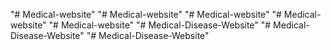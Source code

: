 "# Medical-website" 
"# Medical-website" 
"# Medical-website" 
"# Medical-website" 
"# Medical-website" 
"# Medical-Disease-Website" 
"# Medical-Disease-Website" 
"# Medical-Disease-Website" 
